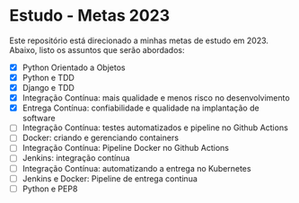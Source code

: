 # Estudo - Metas 2023

Este repositório está direcionado a minhas metas de estudo em 2023. Abaixo, listo os assuntos que serão abordados:

- [x] Python Orientado a Objetos
- [x] Python e TDD
- [x] Django e TDD
- [x] Integração Contínua: mais qualidade e menos risco no desenvolvimento
- [x] Entrega Contínua: confiabilidade e qualidade na implantação de software
- [ ] Integração Contínua: testes automatizados e pipeline no Github Actions
- [ ] Docker: criando e gerenciando containers
- [ ] Integração Contínua: Pipeline Docker no Github Actions
- [ ] Jenkins: integração contínua
- [ ] Integração Contínua: automatizando a entrega no Kubernetes
- [ ] Jenkins e Docker: Pipeline de entrega continua
- [ ] Python e PEP8
